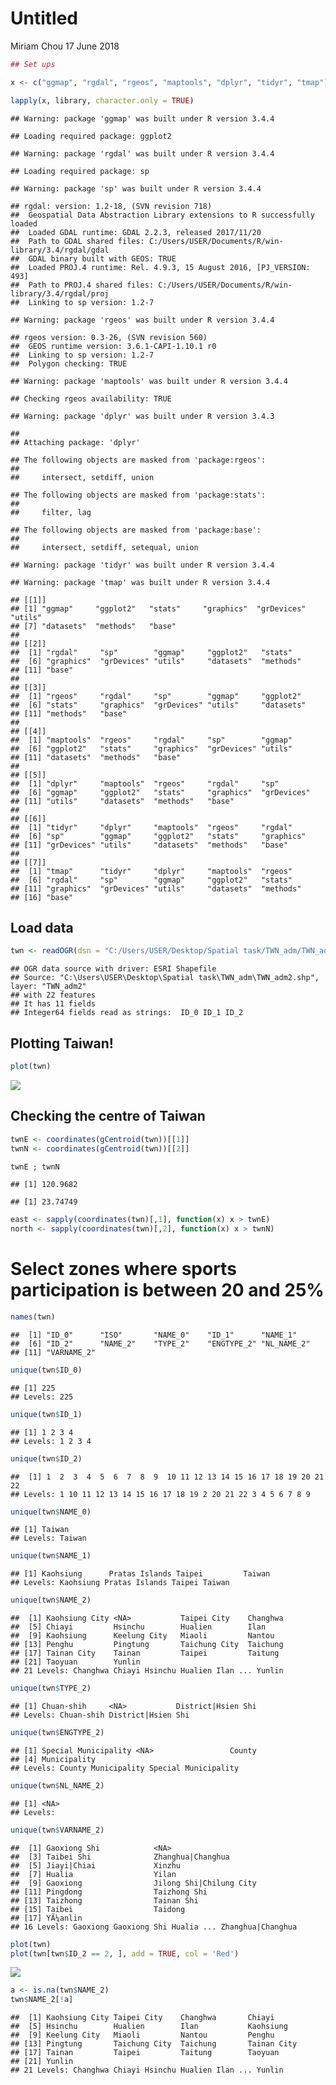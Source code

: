 Untitled
================
Miriam Chou
17 June 2018

``` r
## Set ups

x <- c("ggmap", "rgdal", "rgeos", "maptools", "dplyr", "tidyr", "tmap")

lapply(x, library, character.only = TRUE)
```

    ## Warning: package 'ggmap' was built under R version 3.4.4

    ## Loading required package: ggplot2

    ## Warning: package 'rgdal' was built under R version 3.4.4

    ## Loading required package: sp

    ## Warning: package 'sp' was built under R version 3.4.4

    ## rgdal: version: 1.2-18, (SVN revision 718)
    ##  Geospatial Data Abstraction Library extensions to R successfully loaded
    ##  Loaded GDAL runtime: GDAL 2.2.3, released 2017/11/20
    ##  Path to GDAL shared files: C:/Users/USER/Documents/R/win-library/3.4/rgdal/gdal
    ##  GDAL binary built with GEOS: TRUE 
    ##  Loaded PROJ.4 runtime: Rel. 4.9.3, 15 August 2016, [PJ_VERSION: 493]
    ##  Path to PROJ.4 shared files: C:/Users/USER/Documents/R/win-library/3.4/rgdal/proj
    ##  Linking to sp version: 1.2-7

    ## Warning: package 'rgeos' was built under R version 3.4.4

    ## rgeos version: 0.3-26, (SVN revision 560)
    ##  GEOS runtime version: 3.6.1-CAPI-1.10.1 r0 
    ##  Linking to sp version: 1.2-7 
    ##  Polygon checking: TRUE

    ## Warning: package 'maptools' was built under R version 3.4.4

    ## Checking rgeos availability: TRUE

    ## Warning: package 'dplyr' was built under R version 3.4.3

    ## 
    ## Attaching package: 'dplyr'

    ## The following objects are masked from 'package:rgeos':
    ## 
    ##     intersect, setdiff, union

    ## The following objects are masked from 'package:stats':
    ## 
    ##     filter, lag

    ## The following objects are masked from 'package:base':
    ## 
    ##     intersect, setdiff, setequal, union

    ## Warning: package 'tidyr' was built under R version 3.4.4

    ## Warning: package 'tmap' was built under R version 3.4.4

    ## [[1]]
    ## [1] "ggmap"     "ggplot2"   "stats"     "graphics"  "grDevices" "utils"    
    ## [7] "datasets"  "methods"   "base"     
    ## 
    ## [[2]]
    ##  [1] "rgdal"     "sp"        "ggmap"     "ggplot2"   "stats"    
    ##  [6] "graphics"  "grDevices" "utils"     "datasets"  "methods"  
    ## [11] "base"     
    ## 
    ## [[3]]
    ##  [1] "rgeos"     "rgdal"     "sp"        "ggmap"     "ggplot2"  
    ##  [6] "stats"     "graphics"  "grDevices" "utils"     "datasets" 
    ## [11] "methods"   "base"     
    ## 
    ## [[4]]
    ##  [1] "maptools"  "rgeos"     "rgdal"     "sp"        "ggmap"    
    ##  [6] "ggplot2"   "stats"     "graphics"  "grDevices" "utils"    
    ## [11] "datasets"  "methods"   "base"     
    ## 
    ## [[5]]
    ##  [1] "dplyr"     "maptools"  "rgeos"     "rgdal"     "sp"       
    ##  [6] "ggmap"     "ggplot2"   "stats"     "graphics"  "grDevices"
    ## [11] "utils"     "datasets"  "methods"   "base"     
    ## 
    ## [[6]]
    ##  [1] "tidyr"     "dplyr"     "maptools"  "rgeos"     "rgdal"    
    ##  [6] "sp"        "ggmap"     "ggplot2"   "stats"     "graphics" 
    ## [11] "grDevices" "utils"     "datasets"  "methods"   "base"     
    ## 
    ## [[7]]
    ##  [1] "tmap"      "tidyr"     "dplyr"     "maptools"  "rgeos"    
    ##  [6] "rgdal"     "sp"        "ggmap"     "ggplot2"   "stats"    
    ## [11] "graphics"  "grDevices" "utils"     "datasets"  "methods"  
    ## [16] "base"

Load data
---------

``` r
twn <- readOGR(dsn = "C:/Users/USER/Desktop/Spatial task/TWN_adm/TWN_adm2.shp")
```

    ## OGR data source with driver: ESRI Shapefile 
    ## Source: "C:\Users\USER\Desktop\Spatial task\TWN_adm\TWN_adm2.shp", layer: "TWN_adm2"
    ## with 22 features
    ## It has 11 fields
    ## Integer64 fields read as strings:  ID_0 ID_1 ID_2

Plotting Taiwan!
----------------

``` r
plot(twn)
```

![](tw_files/figure-markdown_github/unnamed-chunk-3-1.png)

Checking the centre of Taiwan
-----------------------------

``` r
twnE <- coordinates(gCentroid(twn))[[1]]
twnN <- coordinates(gCentroid(twn))[[2]]

twnE ; twnN
```

    ## [1] 120.9682

    ## [1] 23.74749

``` r
east <- sapply(coordinates(twn)[,1], function(x) x > twnE)
north <- sapply(coordinates(twn)[,2], function(x) x > twnN)
```

Select zones where sports participation is between 20 and 25%
=============================================================

``` r
names(twn)
```

    ##  [1] "ID_0"      "ISO"       "NAME_0"    "ID_1"      "NAME_1"   
    ##  [6] "ID_2"      "NAME_2"    "TYPE_2"    "ENGTYPE_2" "NL_NAME_2"
    ## [11] "VARNAME_2"

``` r
unique(twn$ID_0)
```

    ## [1] 225
    ## Levels: 225

``` r
unique(twn$ID_1)
```

    ## [1] 1 2 3 4
    ## Levels: 1 2 3 4

``` r
unique(twn$ID_2)
```

    ##  [1] 1  2  3  4  5  6  7  8  9  10 11 12 13 14 15 16 17 18 19 20 21 22
    ## Levels: 1 10 11 12 13 14 15 16 17 18 19 2 20 21 22 3 4 5 6 7 8 9

``` r
unique(twn$NAME_0)
```

    ## [1] Taiwan
    ## Levels: Taiwan

``` r
unique(twn$NAME_1)
```

    ## [1] Kaohsiung      Pratas Islands Taipei         Taiwan        
    ## Levels: Kaohsiung Pratas Islands Taipei Taiwan

``` r
unique(twn$NAME_2)
```

    ##  [1] Kaohsiung City <NA>           Taipei City    Changhwa      
    ##  [5] Chiayi         Hsinchu        Hualien        Ilan          
    ##  [9] Kaohsiung      Keelung City   Miaoli         Nantou        
    ## [13] Penghu         Pingtung       Taichung City  Taichung      
    ## [17] Tainan City    Tainan         Taipei         Taitung       
    ## [21] Taoyuan        Yunlin        
    ## 21 Levels: Changhwa Chiayi Hsinchu Hualien Ilan ... Yunlin

``` r
unique(twn$TYPE_2)
```

    ## [1] Chuan-shih     <NA>           District|Hsien Shi           
    ## Levels: Chuan-shih District|Hsien Shi

``` r
unique(twn$ENGTYPE_2)
```

    ## [1] Special Municipality <NA>                 County              
    ## [4] Municipality        
    ## Levels: County Municipality Special Municipality

``` r
unique(twn$NL_NAME_2)
```

    ## [1] <NA>
    ## Levels:

``` r
unique(twn$VARNAME_2)
```

    ##  [1] Gaoxiong Shi            <NA>                   
    ##  [3] Taibei Shi              Zhanghua|Changhua      
    ##  [5] Jiayi|Chiai             Xinzhu                 
    ##  [7] Hualia                  Yilan                  
    ##  [9] Gaoxiong                Jilong Shi|Chilung City
    ## [11] Pingdong                Taizhong Shi           
    ## [13] Taizhong                Tainan Shi             
    ## [15] Taibei                  Taidong                
    ## [17] YÃ¼anlin               
    ## 16 Levels: Gaoxiong Gaoxiong Shi Hualia ... Zhanghua|Changhua

``` r
plot(twn)
plot(twn[twn$ID_2 == 2, ], add = TRUE, col = 'Red')
```

![](tw_files/figure-markdown_github/unnamed-chunk-6-1.png)

``` r
a <- is.na(twn$NAME_2)
twn$NAME_2[!a]
```

    ##  [1] Kaohsiung City Taipei City    Changhwa       Chiayi        
    ##  [5] Hsinchu        Hualien        Ilan           Kaohsiung     
    ##  [9] Keelung City   Miaoli         Nantou         Penghu        
    ## [13] Pingtung       Taichung City  Taichung       Tainan City   
    ## [17] Tainan         Taipei         Taitung        Taoyuan       
    ## [21] Yunlin        
    ## 21 Levels: Changhwa Chiayi Hsinchu Hualien Ilan ... Yunlin
